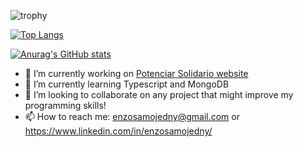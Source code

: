 
![trophy](https://github-profile-trophy.vercel.app/?username=ryo-ma&theme=onedark)

[![Top Langs](https://github-readme-stats.vercel.app/api/top-langs/?username=enzosamojedny&theme=dark&show_icons=true)](https://github.com/anuraghazra/github-readme-stats)

[![Anurag's GitHub stats](https://github-readme-stats.vercel.app/api?username=enzosamojedny&theme=dark&show_icons=true)](https://github.com/anuraghazra/github-readme-stats)

- 🔭 I’m currently working on [Potenciar Solidario website](https://deploy-front-potenciar.vercel.app/)
- 🌱 I’m currently learning Typescript and MongoDB
- 👯 I’m looking to collaborate on any project that might improve my programming skills!
- 📫 How to reach me: enzosamojedny@gmail.com or https://www.linkedin.com/in/enzosamojedny/

